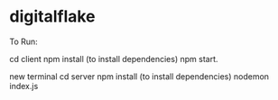 # digitalflake

To Run:

cd client
npm install (to install dependencies)
npm start.

new terminal
cd server
npm install (to install dependencies)
nodemon index.js

